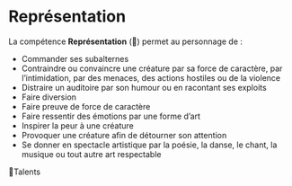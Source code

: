 # Représentation

La compétence **Représentation** (🚧) permet au personnage de :

- Commander ses subalternes
- Contraindre ou convaincre une créature par sa force de caractère, par l’intimidation, par des menaces, des actions hostiles ou de la violence
- Distraire un auditoire par son humour ou en racontant ses exploits
- Faire diversion
- Faire preuve de force de caractère
- Faire ressentir des émotions par une forme d’art
- Inspirer la peur à une créature
- Provoquer une créature afin de détourner son attention
- Se donner en spectacle artistique par la poésie, la danse, le chant, la musique ou tout autre art respectable

🚧Talents
